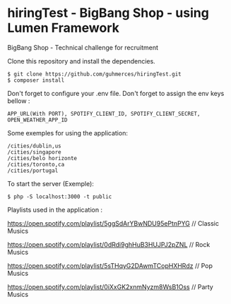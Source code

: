 # hiringTest - BigBang Shop - using Lumen Framework

BigBang Shop - Technical challenge for recruitment


Clone this repository and install the dependencies.

    $ git clone https://github.com/guhmerces/hiringTest.git
    $ composer install

Don't forget to configure your .env file. Don't forget to assign the env keys bellow :

    APP_URL(With PORT), SPOTIFY_CLIENT_ID, SPOTIFY_CLIENT_SECRET, OPEN_WEATHER_APP_ID


Some exemples for using the application:

    /cities/dublin,us
    /cities/singapore
    /cities/belo horizonte
    /cities/toronto,ca
    /cities/portugal


To start the server (Exemple):

    $ php -S localhost:3000 -t public
    
Playlists used in the application : 
    
   https://open.spotify.com/playlist/5ggSdArYBwNDU95ePtnPYG // Classic Musics
   
   https://open.spotify.com/playlist/0dRdi9ghHuB3HUJPJ2pZNL // Rock Musics
   
   https://open.spotify.com/playlist/5sTHqyG2DAwmTCopHXHRdz // Pop Musics
   
   https://open.spotify.com/playlist/0iXxGK2xnmNyzm8WsB1Oss // Party Musics
